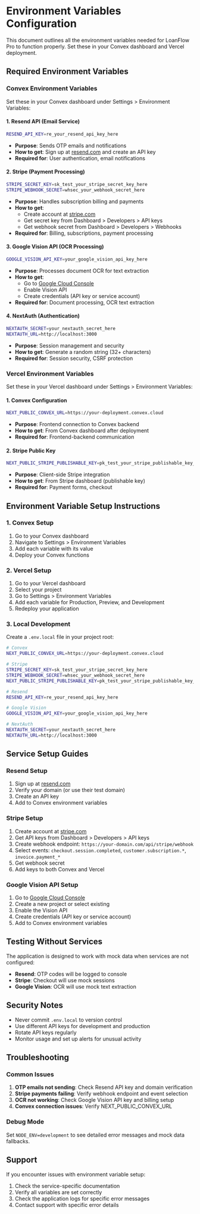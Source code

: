 # Environment Variables Configuration

This document outlines all the environment variables needed for LoanFlow Pro to function properly. Set these in your Convex dashboard and Vercel deployment.

## Required Environment Variables

### Convex Environment Variables

Set these in your Convex dashboard under Settings > Environment Variables:

#### 1. Resend API (Email Service)
```bash
RESEND_API_KEY=re_your_resend_api_key_here
```
- **Purpose**: Sends OTP emails and notifications
- **How to get**: Sign up at [resend.com](https://resend.com) and create an API key
- **Required for**: User authentication, email notifications

#### 2. Stripe (Payment Processing)
```bash
STRIPE_SECRET_KEY=sk_test_your_stripe_secret_key_here
STRIPE_WEBHOOK_SECRET=whsec_your_webhook_secret_here
```
- **Purpose**: Handles subscription billing and payments
- **How to get**: 
  - Create account at [stripe.com](https://stripe.com)
  - Get secret key from Dashboard > Developers > API keys
  - Get webhook secret from Dashboard > Developers > Webhooks
- **Required for**: Billing, subscriptions, payment processing

#### 3. Google Vision API (OCR Processing)
```bash
GOOGLE_VISION_API_KEY=your_google_vision_api_key_here
```
- **Purpose**: Processes document OCR for text extraction
- **How to get**: 
  - Go to [Google Cloud Console](https://console.cloud.google.com)
  - Enable Vision API
  - Create credentials (API key or service account)
- **Required for**: Document processing, OCR text extraction

#### 4. NextAuth (Authentication)
```bash
NEXTAUTH_SECRET=your_nextauth_secret_here
NEXTAUTH_URL=http://localhost:3000
```
- **Purpose**: Session management and security
- **How to get**: Generate a random string (32+ characters)
- **Required for**: Session security, CSRF protection

### Vercel Environment Variables

Set these in your Vercel dashboard under Settings > Environment Variables:

#### 1. Convex Configuration
```bash
NEXT_PUBLIC_CONVEX_URL=https://your-deployment.convex.cloud
```
- **Purpose**: Frontend connection to Convex backend
- **How to get**: From Convex dashboard after deployment
- **Required for**: Frontend-backend communication

#### 2. Stripe Public Key
```bash
NEXT_PUBLIC_STRIPE_PUBLISHABLE_KEY=pk_test_your_stripe_publishable_key_here
```
- **Purpose**: Client-side Stripe integration
- **How to get**: From Stripe dashboard (publishable key)
- **Required for**: Payment forms, checkout

## Environment Variable Setup Instructions

### 1. Convex Setup

1. Go to your Convex dashboard
2. Navigate to Settings > Environment Variables
3. Add each variable with its value
4. Deploy your Convex functions

### 2. Vercel Setup

1. Go to your Vercel dashboard
2. Select your project
3. Go to Settings > Environment Variables
4. Add each variable for Production, Preview, and Development
5. Redeploy your application

### 3. Local Development

Create a `.env.local` file in your project root:

```bash
# Convex
NEXT_PUBLIC_CONVEX_URL=https://your-deployment.convex.cloud

# Stripe
STRIPE_SECRET_KEY=sk_test_your_stripe_secret_key_here
STRIPE_WEBHOOK_SECRET=whsec_your_webhook_secret_here
NEXT_PUBLIC_STRIPE_PUBLISHABLE_KEY=pk_test_your_stripe_publishable_key_here

# Resend
RESEND_API_KEY=re_your_resend_api_key_here

# Google Vision
GOOGLE_VISION_API_KEY=your_google_vision_api_key_here

# NextAuth
NEXTAUTH_SECRET=your_nextauth_secret_here
NEXTAUTH_URL=http://localhost:3000
```

## Service Setup Guides

### Resend Setup
1. Sign up at [resend.com](https://resend.com)
2. Verify your domain (or use their test domain)
3. Create an API key
4. Add to Convex environment variables

### Stripe Setup
1. Create account at [stripe.com](https://stripe.com)
2. Get API keys from Dashboard > Developers > API keys
3. Create webhook endpoint: `https://your-domain.com/api/stripe/webhook`
4. Select events: `checkout.session.completed`, `customer.subscription.*`, `invoice.payment_*`
5. Get webhook secret
6. Add keys to both Convex and Vercel

### Google Vision API Setup
1. Go to [Google Cloud Console](https://console.cloud.google.com)
2. Create a new project or select existing
3. Enable the Vision API
4. Create credentials (API key or service account)
5. Add to Convex environment variables

## Testing Without Services

The application is designed to work with mock data when services are not configured:

- **Resend**: OTP codes will be logged to console
- **Stripe**: Checkout will use mock sessions
- **Google Vision**: OCR will use mock text extraction

## Security Notes

- Never commit `.env.local` to version control
- Use different API keys for development and production
- Rotate API keys regularly
- Monitor usage and set up alerts for unusual activity

## Troubleshooting

### Common Issues

1. **OTP emails not sending**: Check Resend API key and domain verification
2. **Stripe payments failing**: Verify webhook endpoint and event selection
3. **OCR not working**: Check Google Vision API key and billing setup
4. **Convex connection issues**: Verify NEXT_PUBLIC_CONVEX_URL

### Debug Mode

Set `NODE_ENV=development` to see detailed error messages and mock data fallbacks.

## Support

If you encounter issues with environment variable setup:

1. Check the service-specific documentation
2. Verify all variables are set correctly
3. Check the application logs for specific error messages
4. Contact support with specific error details
